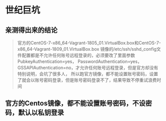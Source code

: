 # 世纪巨坑

## 亲测得出来的结论
>官方的CentOS-7-x86_64-Vagrant-1805_01.VirtualBox.box和CentOS-7-x86_64-Vagrant-1809_01.VirtualBox.box
>镜像的/etc/ssh/sshd_config文件配置都是不允许任何账号远程登录的，必须要改了里面参数PubkeyAuthentication=yes，
>PasswordAuthentication=yes，GSSAPIAuthentication=no，才允许任何账号远程登录，但是官方却没有特别说明，会坑了很多人，
>所以跑官方镜像，都不能设置账号密码，设置了就会以账号密码登录，但是账号密码登录不了，结果导致不停重试浪费时间

## 官方的Centos镜像，都不能设置账号密码，不设密码，默认以私钥登录
```
```